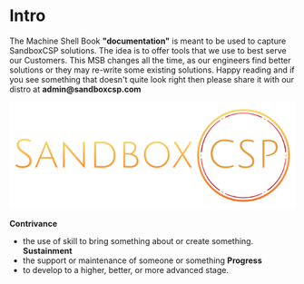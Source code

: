 # Intro

The Machine Shell Book __"documentation"__ is meant to be used to capture SandboxCSP solutions. The idea is to offer tools that we use to best serve our Customers.
This MSB changes all the time, as our engineers find better solutions or they may re-write some existing solutions. Happy reading and if you see something that doesn't quite look right then please share it with our distro at __admin@sandboxcsp.com__

[![Alt text](./nested/images/website_logo_transparent_background.png)](https://sandboxcsp.com)

__Contrivance__
- the use of skill to bring something about or create something.
__Sustainment__
- the support or maintenance of someone or something
__Progress__
- to develop to a higher, better, or more advanced stage.

<!-- ### What are we creating?
This shell script can be used to install machine level dependencies for say a web server runnign on fedora server. We know certain dependencies must be installed in order for the applications we end up installing on teh server. Let's automate this with and easy to use shell script.  -->


